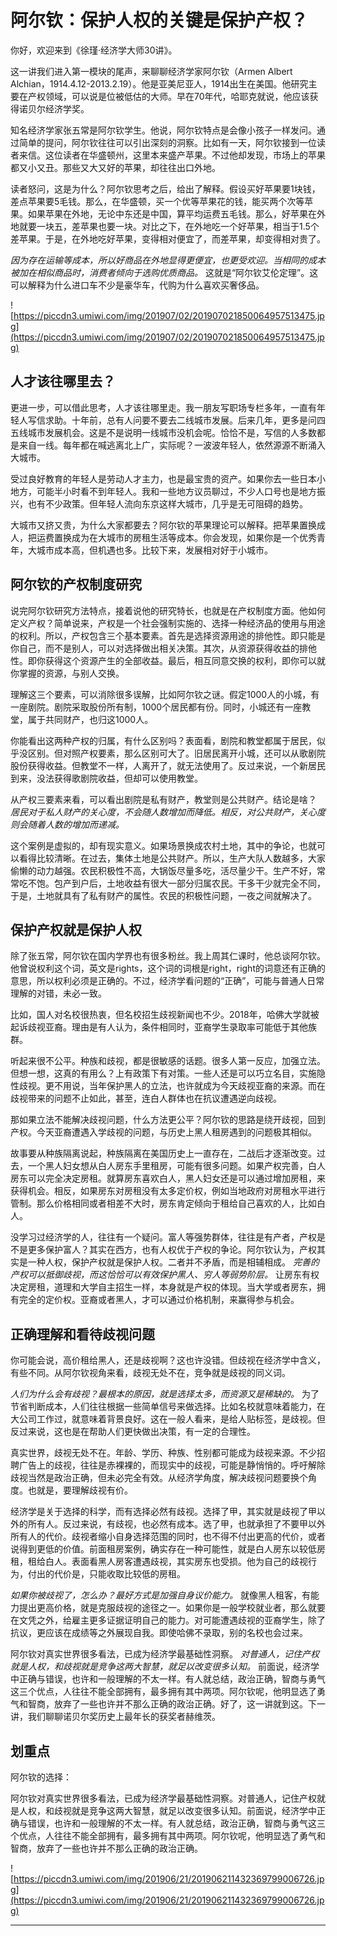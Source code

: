 # 阿尔钦：保护人权的关键是保护产权？

你好，欢迎来到《徐瑾·经济学大师30讲》。

这一讲我们进入第一模块的尾声，来聊聊经济学家阿尔钦（Armen Albert Alchian，1914.4.12-2013.2.19）。他是亚美尼亚人，1914出生在美国。他研究主要在产权领域，可以说是位被低估的大师。早在70年代，哈耶克就说，他应该获得诺贝尔经济学奖。

知名经济学家张五常是阿尔钦学生。他说，阿尔钦特点是会像小孩子一样发问。通过简单的提问，阿尔钦往往可以引出深刻的洞察。比如有一天，阿尔钦接到一位读者来信。这位读者在华盛顿州，这里本来盛产苹果。不过他却发现，市场上的苹果都又小又丑。那些又大又好的苹果，却往往出口外地。

读者怒问，这是为什么？阿尔钦思考之后，给出了解释。假设买好苹果要1块钱，差点苹果要5毛钱。那么，在华盛顿，买一个优等苹果花的钱，能买两个次等苹果。如果苹果在外地，无论中东还是中国，算平均运费五毛钱。那么，好苹果在外地就要一块五，差苹果也要一块。对比之下，在外地吃一个好苹果，相当于1.5个差苹果。于是，在外地吃好苹果，变得相对便宜了，而差苹果，却变得相对贵了。

 *因为存在运输等成本，所以好商品在外地显得更便宜，也更受欢迎。当相同的成本被加在相似商品时，消费者倾向于选购优质商品。* 这就是“阿尔钦艾伦定理”。这可以解释为什么进口车不少是豪华车，代购为什么喜欢买奢侈品。

![https://piccdn3.umiwi.com/img/201907/02/201907021850064957513475.jpg](https://piccdn3.umiwi.com/img/201907/02/201907021850064957513475.jpg)

## 人才该往哪里去？

更进一步，可以借此思考，人才该往哪里走。我一朋友写职场专栏多年，一直有年轻人写信求助。十年前，总有人问要不要去二线城市发展。后来几年，更多是问四五线城市发展机会。这是不是说明一线城市没机会呢。恰恰不是，写信的人多数都是来自一线。每年都在喊逃离北上广，实际呢？一波波年轻人，依然源源不断涌入大城市。

受过良好教育的年轻人是劳动人才主力，也是最宝贵的资产。如果你去一些日本小地方，可能半小时看不到年轻人。我和一些地方议员聊过，不少人口号也是地方振兴，也有不少政策。但年轻人流向东京这样大城市，几乎是无可阻碍的趋势。

大城市又挤又贵，为什么大家都要去？阿尔钦的苹果理论可以解释。把苹果置换成人，把运费置换成为在大城市的房租生活等成本。你会发现，如果你是一个优秀青年，大城市成本高，但机遇也多。比较下来，发展相对好于小城市。

## 阿尔钦的产权制度研究

说完阿尔钦研究方法特点，接着说他的研究特长，也就是在产权制度方面。他如何定义产权？简单说来，产权是一个社会强制实施的、选择一种经济品的使用与用途的权利。所以，产权包含三个基本要素。首先是选择资源用途的排他性。即只能是你自己，而不是别人，可以对选择做出相关决策。其次，从资源获得收益的排他性。即你获得这个资源产生的全部收益。最后，相互同意交换的权利，即你可以就你掌握的资源，与别人交换。

理解这三个要素，可以消除很多误解，比如阿尔钦之谜。假定1000人的小城，有一座剧院。剧院采取股份所有制，1000个居民都有份。同时，小城还有一座教堂，属于共同财产，也归这1000人。

你能看出这两种产权的归属，有什么区别吗？表面看，剧院和教堂都属于居民，似乎没区别。但对照产权要素，那么区别可大了。旧居民离开小城，还可以从歌剧院股份获得收益。但教堂不一样，人离开了，就无法使用了。反过来说，一个新居民到来，没法获得歌剧院收益，但却可以使用教堂。

从产权三要素来看，可以看出剧院是私有财产，教堂则是公共财产。结论是啥？ *居民对于私人财产的关心度，不会随人数增加而降低。相反，对公共财产，关心度则会随着人数的增加而递减。*

这个案例是虚拟的，却有现实意义。如果场景换成农村土地，其中的争论，也就可以看得比较清晰。在过去，集体土地是公共财产。所以，生产大队人数越多，大家偷懒的动力越强。农民积极性不高，大锅饭尽量多吃，活尽量少干。生产不好，常常吃不饱。包产到户后，土地收益有很大一部分归属农民。干多干少就完全不同，于是，土地就具有了私有财产的属性。农民的积极性问题，一夜之间就解决了。

## 保护产权就是保护人权

除了张五常，阿尔钦在国内学界也有很多粉丝。我上周其仁课时，他总谈阿尔钦。他曾说权利这个词，英文是rights，这个词的词根是right，right的词意还有正确的意思，所以权利必须是正确的。不过，经济学看问题的“正确”，可能与普通人日常理解的对错，未必一致。

比如，国人对名校很热衷，但名校招生歧视新闻也不少。2018年，哈佛大学就被起诉歧视亚裔。理由是有人认为，条件相同时，亚裔学生录取率可能低于其他族群。

听起来很不公平。种族和歧视，都是很敏感的话题。很多人第一反应，加强立法。但想一想，这真的有用么？上有政策下有对策。一些人还是可以巧立名目，实施隐性歧视。更不用说，当年保护黑人的立法，也许就成为今天歧视亚裔的来源。而在歧视带来的问题不止如此，甚至，连白人群体也在抗议遭遇逆向歧视。

那如果立法不能解决歧视问题，什么方法更公平？阿尔钦的思路是绕开歧视，回到产权。今天亚裔遭遇入学歧视的问题，与历史上黑人租房遇到的问题极其相似。

故事要从种族隔离说起，种族隔离在美国历史上一直存在，二战后才逐渐改变。过去，一个黑人妇女想从白人房东手里租房，可能有很多问题。如果产权完善，白人房东可以完全决定房租。就算房东喜欢白人，黑人妇女还是可以通过增加房租，来获得机会。相反，如果房东对房租没有太多定价权，例如当地政府对房租水平进行管制。那么价格相同或者相差不大时，房东肯定倾向于租给自己喜欢的人，比如白人。

没学习过经济学的人，往往有一个疑问。富人等强势群体，往往是有产者，产权是不是更多保护富人？其实在西方，也有人权优于产权的争论。阿尔钦认为，产权其实是一种人权，保护产权就是保护人权。二者并不矛盾，而是相辅相成。 *完善的产权可以抵御歧视，而这恰恰可以有效保护黑人、穷人等弱势阶层。* 让房东有权决定房租，道理和大学自主招生一样，本身就是产权的体现。当大学或者房东，拥有完全的定价权。亚裔或者黑人，才可以通过价格机制，来赢得参与机会。

## 正确理解和看待歧视问题

你可能会说，高价租给黑人，还是歧视啊？这也许没错。但歧视在经济学中含义，有些不同。从阿尔钦视角来看，歧视无处不在，竞争就是歧视的同义词。

 *人们为什么会有歧视？最根本的原因，就是选择太多，而资源又是稀缺的。* 为了节省判断成本，人们往往根据一些简单信号来做选择。比如名校就意味着能力，在大公司工作过，就意味着背景良好。这在一般人看来，是给人贴标签，是歧视。但反过来说，这也是在帮助人们更快做出决策，有一定的合理性。

真实世界，歧视无处不在。年龄、学历、种族、性别都可能成为歧视来源。不少招聘广告上的歧视，往往是赤裸裸的，而现实中的歧视，可能是静悄悄的。呼吁解除歧视当然是政治正确，但未必完全有效。从经济学角度，解决歧视问题要换个角度。也就是，要理解歧视有价。

经济学是关于选择的科学，而有选择必然有歧视。选择了甲，其实就是歧视了甲以外的所有人。反过来说，有歧视，也必然有成本。选了甲，也就承担了不要甲以外所有人的代价。歧视者缩小自身选择范围的同时，也不得不付出更高的代价，或者说得到更低的价值。前面租房案例，确实存在一种可能性，就是白人房东以较低房租，租给白人。表面看黑人房客遭遇歧视，其实房东也受损。他为自己的歧视行为，付出的代价是，只能收取比较低的房租。

 *如果你被歧视了，怎么办？最好方式是加强自身议价能力。* 就像黑人租客，有能力提出更高价格，就是克服歧视的途径之一。如果你是一般学校就业者，那么就要在文凭之外，给雇主更多证据证明自己的能力。对可能遭遇歧视的亚裔学生，除了抗议，更应该在成绩等之外展现自我。即使哈佛不录取，别的名校也会过来。

阿尔钦对真实世界很多看法，已成为经济学最基础性洞察。 *对普通人，记住产权就是人权，和歧视就是竞争这两大智慧，就足以改变很多认知。* 前面说，经济学中正确与错误，也许和一般理解的不太一样。有人就总结，政治正确，智商与勇气这三个优点，人往往不能全部拥有，最多拥有其中两项。阿尔钦呢，他明显选了勇气和智商，放弃了一些也许并不那么正确的政治正确。好了，这一讲就到这。下一讲，我们聊聊诺贝尔奖历史上最年长的获奖者赫维茨。

## 划重点

阿尔钦的选择：

阿尔钦对真实世界很多看法，已成为经济学最基础性洞察。对普通人，记住产权就是人权，和歧视就是竞争这两大智慧，就足以改变很多认知。前面说，经济学中正确与错误，也许和一般理解的不太一样。有人就总结，政治正确，智商与勇气这三个优点，人往往不能全部拥有，最多拥有其中两项。阿尔钦呢，他明显选了勇气和智商，放弃了一些也许并不那么正确的政治正确。

![https://piccdn3.umiwi.com/img/201906/21/201906211432369799006726.jpg](https://piccdn3.umiwi.com/img/201906/21/201906211432369799006726.jpg)

---

